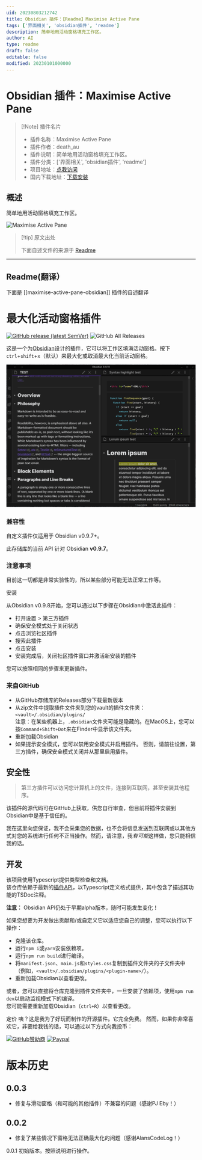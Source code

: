 ```yaml
---
uid: 20230803212742
title: Obsidian 插件：【Readme】Maximise Active Pane
tags: ['界面相关', 'obsidian插件', 'readme']
description: 简单地用活动窗格填充工作区。
author: AI
type: readme
draft: false
editable: false
modified: 20230101000000
---
```


# Obsidian 插件：Maximise Active Pane

> [!Note] 插件名片
> - 插件名称：Maximise Active Pane
> - 插件作者：death_au
> - 插件说明：简单地用活动窗格填充工作区。
> - 插件分类：['界面相关', 'obsidian插件', 'readme']
> - 项目地址：[点我访问](https://github.com/deathau/maximise-active-pane-obsidian)
> - 国内下载地址：[下载安装](https://pkmer.cn/products/plugin/pluginMarket/?maximise-active-pane-obsidian)

## 概述

简单地用活动窗格填充工作区。

![Maximise Active Pane](https://cdn.pkmer.cn/covers/maximise-active-pane-obsidian.gif!pkmer)

> [!tip] 原文出处
> 
>下面自述文件的来源于 [Readme](https://ghproxy.net/https://raw.githubusercontent.com/deathau/maximise-active-pane-obsidian/main/README.md)
> 

---

## Readme(翻译）

下面是 [[maximise-active-pane-obsidian]] 插件的自述翻译



# 最大化活动窗格插件
[![GitHub release (latest SemVer)](https://img.shields.io/github/v/release/deathau/maximise-active-pane-obsidian?style=for-the-badge&sort=semver)](https://github.com/deathau/maximise-active-pane-obsidian/releases/latest)
![GitHub All Releases](https://img.shields.io/github/downloads/deathau/maximise-active-pane-obsidian/total?style=for-the-badge)

这是一个为[Obsidian](https://obsidian.md)设计的插件，它可以将工作区填满活动窗格。按下`ctrl`+`shift`+`x`（默认）来最大化或取消最大化当前活动窗格。

![截图](https://github.com/deathau/maximise-active-pane-obsidian/raw/main/screenshot.gif)

### 兼容性

自定义插件仅适用于 Obsidian v0.9.7+。

此存储库的当前 API 针对 Obsidian **v0.9.7**。

### 注意事项
目前这一切都是非常实验性的，所以某些部分可能无法正常工作等。

安装

从Obsidian v0.9.8开始，您可以通过以下步骤在Obsidian中激活此插件：
- 打开设置 > 第三方插件
- 确保安全模式处于关闭状态
- 点击浏览社区插件
- 搜索此插件
- 点击安装
- 安装完成后，关闭社区插件窗口并激活新安装的插件

您可以按照相同的步骤来更新插件。

### 来自GitHub
- 从GitHub存储库的Releases部分下载最新版本
- 从zip文件中提取插件文件夹到您的vault的插件文件夹：`<vault>/.obsidian/plugins/`  
注意：在某些机器上，`.obsidian`文件夹可能是隐藏的。在MacOS上，您可以按`Command+Shift+Dot`来在Finder中显示该文件夹。
- 重新加载Obsidian
- 如果提示安全模式，您可以禁用安全模式并启用插件。
否则，请前往设置，第三方插件，确保安全模式关闭并从那里启用插件。

## 安全性
> 第三方插件可以访问您计算机上的文件，连接到互联网，甚至安装其他程序。

该插件的源代码可在GitHub上获取，供您自行审查，但目前将插件安装到Obsidian中是基于信任的。

我在这里向您保证，我不会采集您的数据，也不会将信息发送到互联网或以其他方式对您的系统进行任何不正当操作。然而，请注意，我*有可能*这样做，您只能相信我的话。

## 开发

该项目使用Typescript提供类型检查和文档。  
该仓库依赖于最新的[插件API](https://github.com/obsidianmd/obsidian-api)，以Typescript定义格式提供，其中包含了描述其功能的TSDoc注释。

**注意：** Obsidian API仍处于早期alpha版本，随时可能发生变化！

如果您想要为开发做出贡献和/或自定义它以适应您自己的调整，您可以执行以下操作：
- 克隆该仓库。
- 运行`npm i`或`yarn`安装依赖项。
- 运行`npm run build`进行编译。
- 将`manifest.json`、`main.js`和`styles.css`复制到插件文件夹的子文件夹中（例如，`<vault>/.obsidian/plugins/<plugin-name>/`）。
- 重新加载Obsidian以查看更改。

或者，您可以直接将仓库克隆到插件文件夹中，一旦安装了依赖项，使用`npm run dev`以启动监视模式下的编译。  
您可能需要重新加载Obsidian（`ctrl+R`）以查看更改。

定价
咦？这是我为了好玩而制作的开源插件。它完全免费。
然而，如果你非常喜欢它，非要给我钱的话，可以通过以下方式向我投币：

[![GitHub赞助商](https://img.shields.io/github/sponsors/deathau?style=social)](https://github.com/sponsors/deathau)
[![Paypal](https://img.shields.io/badge/paypal-deathau-yellow?style=social&logo=paypal)](https://paypal.me/deathau)

# 版本历史

## 0.0.3
- 修复与滑动窗格（和可能的其他插件）不兼容的问题（感谢PJ Eby！）

## 0.0.2
- 修复了某些情况下窗格无法正确最大化的问题（感谢AlansCodeLog！）

0.0.1
初始版本。按照说明进行操作。



